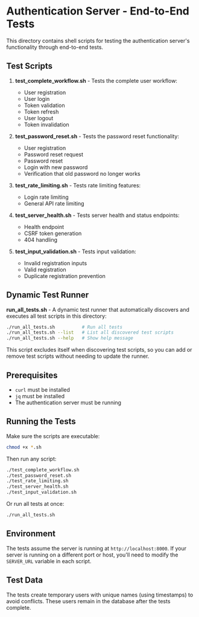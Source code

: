 # Authentication Server - End-to-End Tests

This directory contains shell scripts for testing the authentication server's functionality through end-to-end tests.

## Test Scripts

1. **test_complete_workflow.sh** - Tests the complete user workflow:
   - User registration
   - User login
   - Token validation
   - Token refresh
   - User logout
   - Token invalidation

2. **test_password_reset.sh** - Tests the password reset functionality:
   - User registration
   - Password reset request
   - Password reset
   - Login with new password
   - Verification that old password no longer works

3. **test_rate_limiting.sh** - Tests rate limiting features:
   - Login rate limiting
   - General API rate limiting

4. **test_server_health.sh** - Tests server health and status endpoints:
   - Health endpoint
   - CSRF token generation
   - 404 handling

5. **test_input_validation.sh** - Tests input validation:
   - Invalid registration inputs
   - Valid registration
   - Duplicate registration prevention

## Dynamic Test Runner

**run_all_tests.sh** - A dynamic test runner that automatically discovers and executes all test scripts in this directory:

```bash
./run_all_tests.sh          # Run all tests
./run_all_tests.sh --list   # List all discovered test scripts
./run_all_tests.sh --help   # Show help message
```

This script excludes itself when discovering test scripts, so you can add or remove test scripts without needing to update the runner.

## Prerequisites

- `curl` must be installed
- `jq` must be installed
- The authentication server must be running

## Running the Tests

Make sure the scripts are executable:

```bash
chmod +x *.sh
```

Then run any script:

```bash
./test_complete_workflow.sh
./test_password_reset.sh
./test_rate_limiting.sh
./test_server_health.sh
./test_input_validation.sh
```

Or run all tests at once:

```bash
./run_all_tests.sh
```

## Environment

The tests assume the server is running at `http://localhost:8000`. If your server is running on a different port or host, you'll need to modify the `SERVER_URL` variable in each script.

## Test Data

The tests create temporary users with unique names (using timestamps) to avoid conflicts. These users remain in the database after the tests complete.